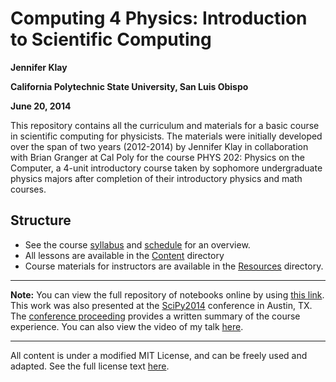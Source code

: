 Computing 4 Physics: Introduction to Scientific Computing
=========================================================

**Jennifer Klay**

**California Polytechnic State University, San Luis Obispo**

**June 20, 2014**

This repository contains all the curriculum and materials for a basic course in scientific computing for physicists.  The materials were initially developed over the span of two years (2012-2014) by Jennifer Klay in collaboration with Brian Granger at Cal Poly for the course PHYS 202: Physics on the Computer, a 4-unit introductory course taken by sophomore undergraduate physics majors after completion of their introductory physics and math courses.


Structure
--------- 
- See the course [syllabus](Resources/Syllabus/Syllabus.ipynb) and [schedule](Resources/Schedule/Schedule.ipynb) for an overview.
- All lessons are available in the [Content](Content) directory
- Course materials for instructors are available in the [Resources](Resources) directory.

---

**Note:** You can view the full repository of notebooks online by using [this link](http://nbviewer.ipython.org/github/Computing4Physics/C4P/blob/master/Index.ipynb).  This work was also presented at the [SciPy2014](https://conference.scipy.org/scipy2014/) conference in Austin, TX.  The [conference proceeding](http://scipy-conference.github.io/proceedings/2014/) provides a written summary of the course experience.  You can also view the video of my talk [here](https://www.youtube.com/watch?v=eJhmMf6bHDU&list=PLYx7XA2nY5GfuhCvStxgbynFNrxr3VFog&index=6).

---

All content is under a modified MIT License, and can be freely used and adapted.  See the full license text [here](LICENSE).